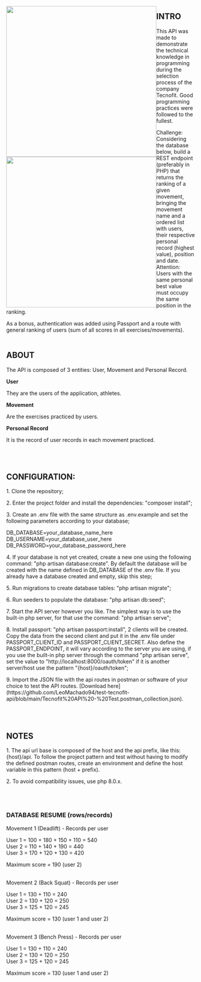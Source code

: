<p align="center">
    <a href="https://laravel.com" target="_blank">
        <img src="https://raw.githubusercontent.com/laravel/art/master/logo-lockup/5%20SVG/2%20CMYK/1%20Full%20Color/laravel-logolockup-cmyk-red.svg" width="400" style="float:left">
        <img src="https://play-lh.googleusercontent.com/PDZ0MjtpWKT-gjKL_aVt3LJ873HGR-f535lgRg7JHm2JU1vsfZuy0YdJuTnRkXAvqdO6" width="400" style="float:left">
    </a>
</p>


## INTRO

This API was made to demonstrate the technical knowledge in programming during the selection process of the company Tecnofit. Good programming practices were followed to the fullest.

Challenge: Considering the database below, build a REST endpoint (preferably in PHP)
that returns the ranking of a given movement, bringing the movement name and a
ordered list with users, their respective personal record (highest value), position and date. Attention: Users with the same personal best value must occupy the same position
in the ranking.

As a bonus, authentication was added using Passport and a route with general ranking of users (sum of all scores in all exercises/movements).
<br><br>

## ABOUT

The API is composed of 3 entities: User, Movement and Personal Record.

**User**
<p>They are the users of the application, athletes.</p>

**Movement**
<p>Are the exercises practiced by users.</p>

**Personal Record**
<p>It is the record of user records in each movement practiced.</p>
<br><br>

## CONFIGURATION:

<p>1. Clone the repository;</p>

<p>2. Enter the project folder and install the dependencies: "composer install";</p>

<p>3. Create an .env file with the same structure as .env.example and set the following parameters according to your database;</p>

DB_DATABASE=your_database_name_here<br>
DB_USERNAME=your_database_user_here<br>
DB_PASSWORD=your_database_password_here<br>

<p>4. If your database is not yet created, create a new one using the following command: "php artisan database:create". By default the database will be created with the name defined in DB_DATABASE of the .env file. If you already have a database created and empty, skip this step;</p>

<p>5. Run migrations to create database tables: "php artisan migrate";</p>

<p>6. Run seeders to populate the database: "php artisan db:seed";</p>

<p>7. Start the API server however you like. The simplest way is to use the built-in php server, for that use the command: "php artisan serve";</p>

<p>8. Install passport: "php artisan passport:install", 2 clients will be created. Copy the data from the second client and put it in the .env file under PASSPORT_CLIENT_ID and PASSPORT_CLIENT_SECRET. Also define the PASSPORT_ENDPOINT, it will vary according to the server you are using, if you use the built-in php server through the command "php artisan serve", set the value to "http://localhost:8000/oauth/token" if it is another server/host use the pattern "{host}/oauth/token";</p>

<p>9. Import the JSON file with the api routes in postman or software of your choice to test the API routes. [Download here](https://github.com/LeoMachado94/test-tecnofit-api/blob/main/Tecnofit%20API%20-%20Test.postman_collection.json).</p>
<br><br>

## NOTES
<p>1. The api url base is composed of the host and the api prefix, like this: {host}/api. To follow the project pattern and test without having to modify the defined postman routes, create an environment and define the host variable in this pattern (host + prefix).</p>
<p>2. To avoid compatibility issues, use php 8.0.x.</p>
<br><br>

### DATABASE RESUME (rows/records)
<p>
Movement 1 (Deadlift) - Records per user<br>

User 1 = 100 + 180 + 150 + 110 = 540<br>
User 2 = 110 + 140 + 190 =  440<br>
User 3 = 170 + 120 + 130 = 420<br>

Maximum score = 190 (user 2)<br><br>

Movement 2 (Back Squat) - Records per user<br>

User 1 = 130 + 110 = 240<br>
User 2 = 130 + 120 = 250<br>
User 3 = 125 + 120 = 245<br>

Maximum score = 130 (user 1 and user 2)<br><br>

Movement 3 (Bench Press) - Records per user<br>

User 1 = 130 + 110 = 240<br>
User 2 = 130 + 120 = 250<br>
User 3 = 125 + 120 = 245<br>

Maximum score = 130 (user 1 and user 2)<br>
</p>

